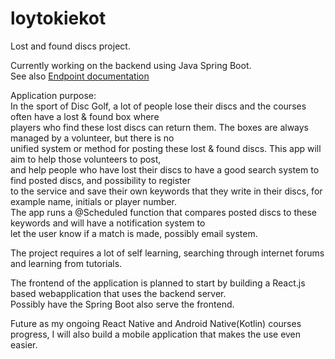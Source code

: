 # loytokiekot
 Lost and found discs project.  
  
 Currently working on the backend using Java Spring Boot.  
 See also [Endpoint documentation](https://github.com/t1rate01/loytokiekot/blob/main/ENDPOINTS.md)  

 Application purpose:  
 In the sport of Disc Golf, a lot of people lose their discs and the courses often have a lost & found box where  
 players who find these lost discs can return them. The boxes are always managed by a volunteer, but there is no  
 unified system or method for posting these lost & found discs. This app will aim to help those volunteers to post,  
 and help people who have lost their discs to have a good search system to find posted discs, and possibility to register  
 to the service and save their own keywords that they write in their discs, for example name, initials or player number.  
 The app runs a @Scheduled function that compares posted discs to these keywords and will have a notification system to  
 let the user know if a match is made, possibly email system.  

 The project requires a lot of self learning, searching through internet forums and learning from tutorials.    

  The frontend of the application is planned to start by building a React.js based webapplication that uses the backend server.  
  Possibly have the Spring Boot also serve the frontend.  
    
  Future as my ongoing React Native and Android Native(Kotlin) courses progress, I will also build a mobile application that makes the use even easier.  
